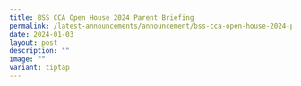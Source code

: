 ```yaml
---
title: BSS CCA Open House 2024 Parent Briefing
permalink: /latest-announcements/announcement/bss-cca-open-house-2024-parent-briefing/
date: 2024-01-03
layout: post
description: ""
image: ""
variant: tiptap
---
```

